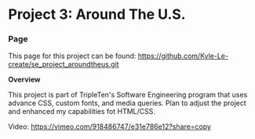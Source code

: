 # Project 3: Around The U.S.

### Page

This page for this project can be found: https://github.com/Kyle-Le-create/se_project_aroundtheus.git

**Overview**

This project is part of TripleTen's Software Engineering program that uses advance CSS, custom fonts, and media queries. Plan to adjust the project and enhanced my capabilities fot HTML/CSS.

Video: https://vimeo.com/918486747/e31e786e12?share=copy
